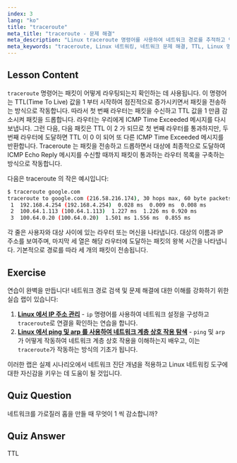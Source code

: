 ```yaml
---
index: 3
lang: "ko"
title: "traceroute"
meta_title: "traceroute - 문제 해결"
meta_description: "Linux traceroute 명령어를 사용하여 네트워크 경로를 추적하고 연결 문제를 해결하는 방법을 배웁니다. 초보자를 위한 TTL 및 패킷 라우팅을 이해합니다."
meta_keywords: "traceroute, Linux 네트워킹, 네트워크 문제 해결, TTL, Linux 명령어, 초보자, 튜토리얼"
---
```


## Lesson Content

`traceroute` 명령어는 패킷이 어떻게 라우팅되는지 확인하는 데 사용됩니다. 이 명령어는 TTL(Time To Live) 값을 1 부터 시작하여 점진적으로 증가시키면서 패킷을 전송하는 방식으로 작동합니다. 따라서 첫 번째 라우터는 패킷을 수신하고 TTL 값을 1 만큼 감소시켜 패킷을 드롭합니다. 라우터는 우리에게 ICMP Time Exceeded 메시지를 다시 보냅니다. 그런 다음, 다음 패킷은 TTL 이 2 가 되므로 첫 번째 라우터를 통과하지만, 두 번째 라우터에 도달하면 TTL 이 0 이 되어 또 다른 ICMP Time Exceeded 메시지를 반환합니다. Traceroute 는 패킷을 전송하고 드롭하면서 대상에 최종적으로 도달하여 ICMP Echo Reply 메시지를 수신할 때까지 패킷이 통과하는 라우터 목록을 구축하는 방식으로 작동합니다.

다음은 traceroute 의 작은 예시입니다:

```bash
$ traceroute google.com
traceroute to google.com (216.58.216.174), 30 hops max, 60 byte packets
 1  192.168.4.254 (192.168.4.254)  0.028 ms  0.009 ms  0.008 ms
 2  100.64.1.113 (100.64.1.113)  1.227 ms  1.226 ms 0.920 ms
 3  100.64.0.20 (100.64.0.20)  1.501 ms 1.556 ms  0.855 ms
```

각 줄은 사용자와 대상 사이에 있는 라우터 또는 머신을 나타냅니다. 대상의 이름과 IP 주소를 보여주며, 마지막 세 열은 해당 라우터에 도달하는 패킷의 왕복 시간을 나타냅니다. 기본적으로 경로를 따라 세 개의 패킷이 전송됩니다.

## Exercise

연습이 완벽을 만듭니다! 네트워크 경로 검색 및 문제 해결에 대한 이해를 강화하기 위한 실습 랩이 있습니다:

1. **[Linux 에서 IP 주소 관리](https://labex.io/ko/labs/comptia-manage-ip-addressing-in-linux-592736)** - `ip` 명령어를 사용하여 네트워크 설정을 구성하고 `traceroute`로 연결을 확인하는 연습을 합니다.
2. **[Linux 에서 ping 및 arp 를 사용하여 네트워크 계층 상호 작용 탐색](https://labex.io/ko/labs/comptia-explore-network-layer-interaction-with-ping-and-arp-in-linux-592746)** - `ping` 및 `arp`가 어떻게 작동하여 네트워크 계층 상호 작용을 이해하는지 배우고, 이는 `traceroute`가 작동하는 방식의 기초가 됩니다.

이러한 랩은 실제 시나리오에서 네트워크 진단 개념을 적용하고 Linux 네트워킹 도구에 대한 자신감을 키우는 데 도움이 될 것입니다.

## Quiz Question

네트워크를 가로질러 홉을 만들 때 무엇이 1 씩 감소합니까?

## Quiz Answer

TTL
